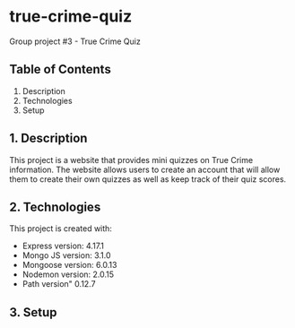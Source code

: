 # true-crime-quiz
Group project #3 - True Crime Quiz


## Table of Contents

1. Description
2. Technologies
3. Setup


## 1. Description
This project is a website that provides mini quizzes on True Crime information. The website allows users to create an account that will allow them to create their own quizzes as well as keep track of their quiz scores. 


## 2. Technologies
This project is created with:
- Express version: 4.17.1
- Mongo JS version: 3.1.0
- Mongoose version: 6.0.13
- Nodemon version: 2.0.15
- Path version" 0.12.7
## 3. Setup
